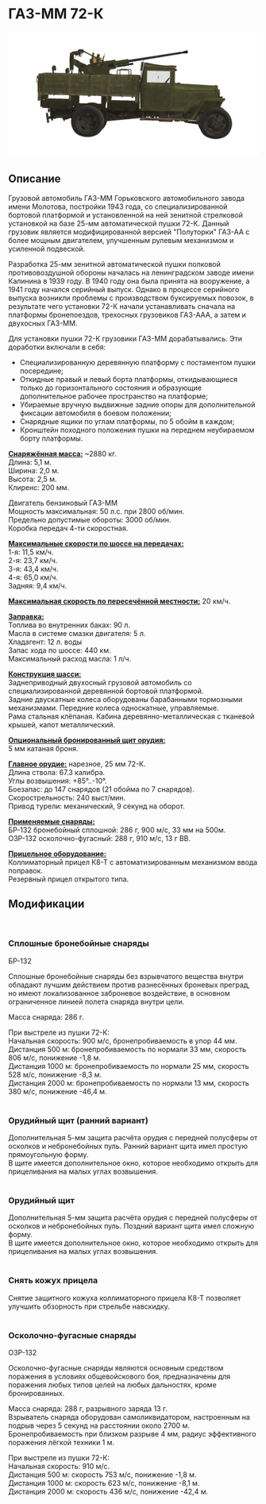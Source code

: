 # ГАЗ-ММ 72-К  
  
![gaz-mm-72k](../images/gaz-mm-72k.png)  
  
## Описание  
  
Грузовой автомобиль ГАЗ-ММ Горьковского автомобильного завода имени Молотова, постройки 1943 года, со специализированной бортовой платформой и установленной на ней зенитной стрелковой установкой на базе 25-мм автоматической пушки 72-К. Данный грузовик является модифицированной версией "Полуторки" ГАЗ-АА с более мощным двигателем, улучшенным рулевым механизмом и усиленной подвеской.  
  
Разработка 25-мм зенитной автоматической пушки полковой противовоздушной обороны началась на ленинградском заводе имени Калинина в 1939 году. В 1940 году она была принята на вооружение, а 1941 году начался серийный выпуск. Однако в процессе серийного выпуска возникли проблемы с производством буксируемых повозок, в результате чего установки 72-К начали устанавливать сначала на платформы бронепоездов, трехосных грузовиков ГАЗ-ААА, а затем и двухосных ГАЗ-ММ.  
  
Для установки пушки 72-К грузовики ГАЗ-ММ дорабатывались. Эти доработки включали в себя:  
- Специализированную деревянную платформу с постаментом пушки посередине;  
- Откидные правый и левый борта платформы, откидывающиеся только до горизонтального состояния и образующие дополнительное рабочее пространство на платформе;  
- Убираемые вручную выдвижные задние опоры для дополнительной фиксации автомобиля в боевом положении;  
- Снарядные ящики по углам платформы, по 5 обойм в каждом;  
- Кронштейн походного положения пушки на переднем неубираемом борту платформы.  
  
<b><u>Снаряжённая масса:</u></b> ~2880 кг.  
Длина: 5,1 м.  
Ширина: 2,0 м.  
Высота: 2,5 м.  
Клиренс: 200 мм.  
  
Двигатель бензиновый ГАЗ-ММ  
Мощность максимальная: 50 л.с. при 2800 об/мин.  
Предельно допустимые обороты: 3000 об/мин.  
Коробка передач 4-ти скоростная.  
  
<b><u>Максимальные скорости по шоссе на передачах:</u></b>  
1-я: 11,5 км/ч.  
2-я: 23,7 км/ч.  
3-я: 43,4 км/ч.  
4-я: 65,0 км/ч.  
Задняя: 9,4 км/ч.  
  
<b><u>Максимальная скорость по пересечённой местности:</u></b> 20 км/ч.  
  
<b><u>Заправка:</u></b>  
Топлива во внутренних баках: 90 л.  
Масла в системе смазки двигателя: 5 л.  
Хладагент: 12 л. воды  
Запас хода по шоссе: 440 км.  
Максимальный расход масла: 1 л/ч.  
  
<b><u>Конструкция шасси:</u></b>  
Заднеприводный двухосный грузовой автомобиль со специализированной деревянной бортовой платформой.  
Задние двускатные колеса оборудованы барабанными тормозными механизмами. Передние колеса односкатные, управляемые.  
Рама стальная клёпаная. Кабина деревянно-металлическая с тканевой крышей, капот металлический.  
  
<b><u>Опциональный бронированный щит орудия:</u></b>  
5 мм катаная броня.  
  
<b><u>Главное орудие:</u></b> нарезное, 25 мм 72-К.  
Длина ствола: 67.3 калибра.  
Углы возвышения: +85°..-10°.  
Боезапас: до 147 снарядов (21 обойма по 7 снарядов).  
Скорострельность: 240 выст/мин.  
Привод турели: механический, 9 секунд на оборот.  
  
<b><u>Применяемые снаряды: </u></b>  
БР-132 бронебойный сплошной: 286 г, 900 м/с, 33 мм на 500м.  
ОЗР-132 осколочно-фугасный: 288 г, 910 м/с, 13 г ВВ.  
  
<b><u>Прицельное оборудование:</u></b>  
Коллиматорный прицел К8-Т с автоматизированным механизмом ввода поправок.  
Резервный прицел открытого типа.  
  
  
## Модификации  
  ﻿
  
### Сплошные бронебойные снаряды  
  
БР-132  
  
Сплошные бронебойные снаряды без взрывчатого вещества внутри обладают лучшим действием против разнесённых броневых преград, но имеют локализованное заброневое воздействие, в основном ограниченное линией полета снаряда внутри цели.  
  
Масса снаряда: 286 г.  
  
При выстреле из пушки 72-К:  
Начальная скорость: 900 м/с, бронепробиваемость в упор 44 мм.  
Дистанция 500 м: бронепробиваемость по нормали 33 мм, скорость 806 м/с, понижение -1,8 м.  
Дистанция 1000 м: бронепробиваемость по нормали 25 мм, скорость 528 м/с, понижение -8,3 м.  
Дистанция 2000 м: бронепробиваемость по нормали 13 мм, скорость 380 м/с, понижение -46,4 м.  
  ﻿
  
### Орудийный щит (ранний вариант)  
  
Дополнительная 5-мм защита расчёта орудия с передней полусферы от осколков и небронебойных пуль. Ранний вариант щита имел простую прямоугольную форму.  
В щите имеется дополнительное окно, которое необходимо открыть для прицеливания на малых углах возвышения.  
  ﻿
  
### Орудийный щит  
  
Дополнительная 5-мм защита расчёта орудия с передней полусферы от осколков и небронебойных пуль. Поздний вариант щита имел сложную форму.  
В щите имеется дополнительное окно, которое необходимо открыть для прицеливания на малых углах возвышения.  
  ﻿
  
### Снять кожух прицела  
  
Снятие защитного кожуха коллиматорного прицела К8-Т позволяет улучшить обзорность при стрельбе навскидку.  
  ﻿
  
### Осколочно-фугасные снаряды  
  
ОЗР-132  
  
Осколочно-фугасные снаряды являются основным средством поражения в условиях общевойскового боя, предназначены для поражения любых типов целей на любых дальностях, кроме бронированных.  
  
Масса снаряда: 288 г, разрывного заряда 13 г.  
Взрыватель снаряда оборудован самоликвидатором, настроенным на подрыв через 5 секунд на расстоянии около 2700 м.  
Бронепробиваемость при близком разрыве 4 мм, радиус эффективного поражения лёгкой техники 1 м.  
  
При выстреле из пушки 72-К:  
Начальная скорость: 910 м/с.  
Дистанция 500 м: скорость 753 м/с, понижение -1,8 м.  
Дистанция 1000 м: скорость 623 м/с, понижение -8,1 м.  
Дистанция 2000 м: скорость 436 м/с, понижение -42,4 м.  
